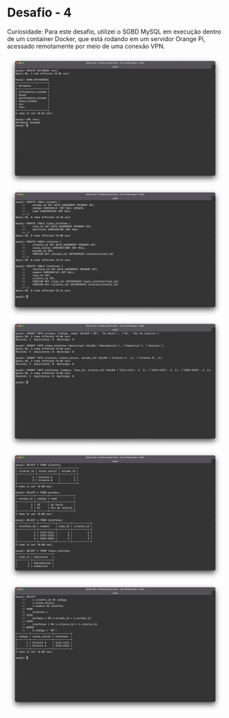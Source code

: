# Desafio - 4
Curiosidade: Para este desafio, utilizei o SGBD MySQL em execução dentro de um container Docker, que está rodando em um servidor Orange Pi, acessado remotamente por meio de uma conexão VPN.


![](assets/image1.png)
![](assets/image2.png)
![](assets/image3.png)
![](assets/image4.png)
![](assets/image5.png)

